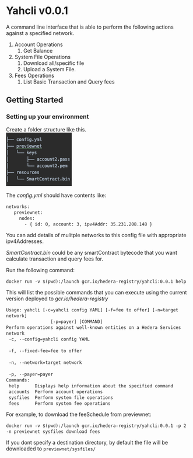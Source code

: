 # Yahcli v0.0.1
A command line interface that is able to perform the following actions against a specified network.

1. Account Operations
    1. Get Balance
2. System File Operations
    1. Download all/specific file
    2. Upload a System File.
3. Fees Operations
    1. List Basic Transaction and Query fees

## Getting Started
### Setting up your environment

Create a folder structure like this.<br>
![folderStructure](folderStructure.png)

The _config.yml_ should have contents like:

```
networks:
   previewnet:
     nodes:
       - { id: 0, account: 3, ipv4Addr: 35.231.208.148 }
```

You can add details of mulitple networks to this config file with appropriate ipv4Addresses.

_SmartContract.bin_ could be any smartContract bytecode that you want calculate transaction and query fees for.

Run the following command:
```
docker run -v $(pwd):/launch gcr.io/hedera-registry/yahcli:0.0.1 help
```

This will list the possible commands that you can execute using the current version deployed to _gcr.io/hedera-registry_

```
Usage: yahcli [-c=yahcli config YAML] [-f=fee to offer] [-n=target network]
                 [-p=payer] [COMMAND]
Perform operations against well-known entities on a Hedera Services network
 -c, --config=yahcli config YAML

 -f, --fixed-fee=fee to offer

 -n, --network=target network

 -p, --payer=payer
Commands:
 help      Displays help information about the specified command
 accounts  Perform account operations
 sysfiles  Perform system file operations
 fees      Perform system fee operations
``` 

For example, to download the feeSchedule from previewnet:
```
docker run -v $(pwd):/launch gcr.io/hedera-registry/yahcli:0.0.1 -p 2 -n previewnet sysfiles download fees
```

If you dont specify a destination directory, by default the file will be downloaded to `previewnet/sysfiles/`

